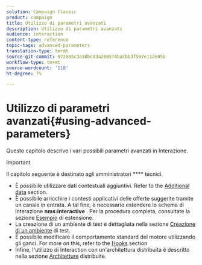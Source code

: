 ```yaml
---
solution: Campaign Classic
product: campaign
title: Utilizzo di parametri avanzati
description: Utilizzo di parametri avanzati
audience: interaction
content-type: reference
topic-tags: advanced-parameters
translation-type: tm+mt
source-git-commit: 972885c3a38bcd3a260574bacbb3f507e11ae05b
workflow-type: tm+mt
source-wordcount: '118'
ht-degree: 7%

---
```



# Utilizzo di parametri avanzati{#using-advanced-parameters}

Questo capitolo descrive i vari possibili parametri avanzati in Interazione.

>[!IMPORTANT]
>
>Il capitolo seguente è destinato agli amministratori **** tecnici.

* È possibile utilizzare dati contestuali aggiuntivi. Refer to the [Additional data](../../interaction/using/additional-data.md) section.
* È possibile arricchire i contesti applicativi delle offerte suggerite tramite un canale in entrata. A tal fine, è necessario estendere lo schema di interazione **nms:interactive** . Per la procedura completa, consultate la sezione [Esempio](../../interaction/using/extension-example.md) di estensione.
* La creazione di un ambiente di test è dettagliata nella sezione [Creazione di un ambiente](../../interaction/using/creating-a-test-environment.md) di test.
* È possibile modificare il comportamento standard del motore utilizzando gli ganci. For more on this, refer to the [Hooks](../../interaction/using/hooks.md) section
* Infine, l&#39;utilizzo di Interaction con un&#39;architettura distribuita è descritto nella sezione [Architetture](../../interaction/using/distributed-architectures.md) distribuite.
